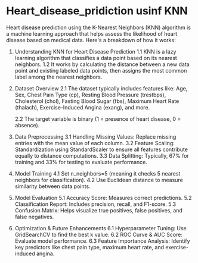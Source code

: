 # Heart_disease_pridiction usinf KNN
Heart disease prediction using the K-Nearest Neighbors (KNN) algorithm is a machine learning approach that helps assess the likelihood of heart disease based on medical data. Here's a breakdown of how it works:

1. Understanding KNN for Heart Disease Prediction
    1.1 KNN is a lazy learning algorithm that classifies a data point based on its nearest neighbors.
    1.2 It works by calculating the distance between a new data point and existing labeled data points, then assigns the 
       most common label among the nearest neighbors.

2. Dataset Overview
   2.1 The dataset typically includes features like:
       Age, Sex, Chest Pain Type (cp), Resting Blood Pressure (trestbps), Cholesterol (chol), Fasting Blood Sugar (fbs), 
       Maximum Heart Rate (thalach), Exercise-Induced Angina (exang), and more.

   2.2 The target variable is binary (1 = presence of heart disease, 0 = absence).

3. Data Preprocessing
   3.1 Handling Missing Values: Replace missing entries with the mean value of each column.
   3.2 Feature Scaling: Standardization using StandardScaler to ensure all features contribute equally to distance 
       computations.
   3.3 Data Splitting: Typically, 67% for training and 33% for testing to evaluate performance.

4. Model Training
   4.1 Set n_neighbors=5 (meaning it checks 5 nearest neighbors for classification).
   4.2 Use Euclidean distance to measure similarity between data points.

5. Model Evaluation
   5.1 Accuracy Score: Measures correct predictions.
   5.2 Classification Report: Includes precision, recall, and F1-score.
   5.3 Confusion Matrix: Helps visualize true positives, false positives, and false negatives.

6. Optimization & Future Enhancements
   6.1 Hyperparameter Tuning: Use GridSearchCV to find the best k value.
   6.2 ROC Curve & AUC Score: Evaluate model performance.
   6.3 Feature Importance Analysis: Identify key predictors like chest pain type, maximum heart rate, and exercise- 
       induced angina.
